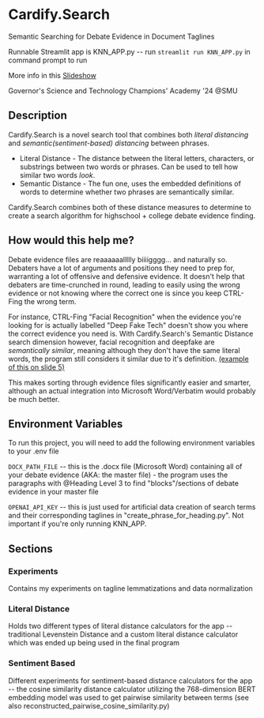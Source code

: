# Cardify.Search
Semantic Searching for Debate Evidence in Document Taglines

Runnable Streamlit app is KNN_APP.py -- run ```streamlit run KNN_APP.py``` in command prompt to run

More info in this [Slideshow](https://www.canva.com/design/DAGLyI8GMU8/UxsBu1HPkfBHyq8xHMajEA/edit?utm_content=DAGLyI8GMU8&utm_campaign=designshare&utm_medium=link2&utm_source=sharebutton)

Governor's Science and Technology Champions' Academy '24 @SMU

## Description
Cardify.Search is a novel search tool that combines both _literal distancing_ and _semantic(sentiment-based) distancing_ between phrases.

 - Literal Distance - The distance between the literal letters, characters, or substrings between two words or phrases. Can be used to tell how similar two words *look*.
 - Semantic Distance - The fun one, uses the embedded definitions of words to determine whether two phrases are semantically similar.
 
 Cardify.Search combines both of these distance measures to determine to create a search algorithm for highschool + college debate evidence finding.

## How would this help me?
Debate evidence files are reaaaaaallllly biiiigggg... and naturally so. Debaters have a lot of arguments and positions they need to prep for, warranting a lot of offensive and defensive evidence. It doesn't help that debaters are time-crunched in round, leading to easily using the wrong evidence or not knowing where the correct one is since you keep CTRL-Fing the wrong term.

For instance, CTRL-Fing "Facial Recognition" when the evidence you're looking for is actually labelled "Deep Fake Tech" doesn't show you where the correct evidence you need is. With Cardify.Search's Semantic Distance search dimension however, facial recognition and deepfake are _semantically similar_, meaning although they don't have the same literal words, the program still considers it similar due to it's definition. [(example of this on slide 5)](https://www.canva.com/design/DAGLyI8GMU8/UxsBu1HPkfBHyq8xHMajEA/edit?utm_content=DAGLyI8GMU8&utm_campaign=designshare&utm_medium=link2&utm_source=sharebutton)

This makes sorting through evidence files significantly easier and smarter, although an actual integration into Microsoft Word/Verbatim would probably be much better.
## Environment Variables

To run this project, you will need to add the following environment variables to your .env file

`DOCX_PATH_FILE` -- this is the .docx file (Microsoft Word) containing all of your debate evidence (AKA: the master file) - the program uses the paragraphs with @Heading Level 3 to find "blocks"/sections of debate evidence in your master file 

`OPENAI_API_KEY` -- this is just used for artificial data creation of search terms and their corresponding taglines in "create_phrase_for_heading.py". Not important if you're only running KNN_APP.

## Sections

### Experiments
Contains my experiments on tagline lemmatizations and data normalization

### Literal Distance
Holds two different types of literal distance calculators for the app -- traditional Levenstein Distance and a custom literal distance calculator which was ended up being used in the final program

### Sentiment Based
Different experiments for sentiment-based distance calculators for the app -- the cosine similarity distance calculator utilizing the 768-dimension BERT embedding model was used to get pairwise similarity between terms (see also reconstructed_pairwise_cosine_similarity.py)


